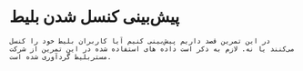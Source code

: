 # پیش‌بینی کنسل شدن بلیط
    در این تمرین قصد داریم پیش‌بینی کنیم آیا کاربران بلیط خود را کنسل می‌کنند یا نه. لازم به ذکر است داده های استفاده شده در این تمرین از شرکت مستربلیط گردآوری شده است.
